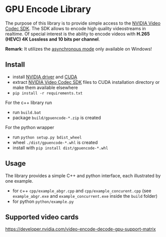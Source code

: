 # GPU Encode Library
The purpose of this library is to provide simple access to the [NVIDIA Video Codec SDK](https://developer.nvidia.com/nvidia-video-codec-sdk). The SDK allows to encode high quality videostreams in realtime. Of special interest is the ability to encode videos with **H.265 (HEVC) 4K Lossless and 10 bits per channel**.

**Remark**: It utilizes the [asynchronous mode](https://docs.nvidia.com/video-technologies/video-codec-sdk/nvenc-video-encoder-api-prog-guide/#asynchronous-mode) only available on Windows!

## Install
 * install [NVIDIA driver](https://www.nvidia.com/download/index.aspx) and [CUDA](https://developer.nvidia.com/cuda-zone)
 * extract [NVIDIA Video Codec SDK](https://developer.nvidia.com/nvidia-video-codec-sdk) files to CUDA installation directory or make them available elsewhere
 * `pip install -r requirements.txt`

For the c++ library run
 * run `build.bat`
 * package `build/gpuencode-*.zip` is created

For the python wrapper
 * run `python setup.py bdist_wheel`
 * wheel `./dist/gpuencode-*.whl` is created
 * install with `pip install dist/gpuencode-*.whl`

## Usage
The library provides a simple C++ and python interface, each illustrated by one example.
 * for c++ `cpp/example_abgr.cpp` and `cpp/example_concurent.cpp` (see `example_abgr.exe` and `example_concurrent.exe` inside the `build` folder)
 * for python `python/example.py`

## Supported video cards
https://developer.nvidia.com/video-encode-decode-gpu-support-matrix
